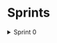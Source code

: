 # Sprints
<details>
    <summary>
        Sprint 0
    </summary>
        <ul>
            <li><b>Início: </b></li>
            <li><b>Fim: </b></li>
        </ul>
    <details>
        <summary>
           Planning
        </summary>
            Planejamento:
            <ul>
                <li>Cinfiguração do Ambiente</li>
                <li>Crianção das Issues baseadas no Backlog</li>
            </ul>
        <details>
            <summary>
                Backlog
            </summary>
            <details>
                <summary>
                Cadastro de usuário na plataforma
                </summary>
                Critérios de aceitação:
                <ul>
                    <li class="task-list-item">
                        <label class="task-list-control">
                        <input type="checkbox" disabled >
                        <span class="task-list-indicator">
                        </span>
                        </label>
                        O cliente deve ser capaz de cadastrar seu nome
                    </li>
                    <li class="task-list-item">
                        <label class="task-list-control">
                        <input type="checkbox" disabled >
                        <span class="task-list-indicator">
                        </span>
                        </label>
                        O cliente deve ser capaz de cadastrar seu email
                    </li>
                    <li class="task-list-item">
                        <label class="task-list-control">
                        <input type="checkbox" disabled >
                        <span class="task-list-indicator">
                        </span>
                        </label>
                        O cliente deve ser capaz de cadastrar uma senha
                    </li>
                </ul>
                </details>
                <details>
                <summary>
                Edição de usuário
                </summary>
                Critérios de aceitação:
                <ul>
                    <li class="task-list-item">
                        <label class="task-list-control">
                        <input type="checkbox" disabled >
                        <span class="task-list-indicator">
                        </span>
                        </label>
                        O cliente deve ser capaz de editar seu nome
                    </li>
                    <li class="task-list-item">
                        <label class="task-list-control">
                        <input type="checkbox" disabled >
                        <span class="task-list-indicator">
                        </span>
                        </label>
                        O cliente deve ser capaz de editar seu email
                    </li>
                    <li class="task-list-item">
                        <label class="task-list-control">
                        <input type="checkbox" disabled >
                        <span class="task-list-indicator">
                        </span>
                        </label>
                        O cliente deve ser capaz de editar sua senha
                    </li>
                </ul>
                </details>
                <details>
                <summary>
                Deleção conta de usuário
                </summary>
                Critérios de aceitação:
                <ul>
                    <li class="task-list-item">
                        <label class="task-list-control">
                        <input type="checkbox" disabled >
                        <span class="task-list-indicator">
                        </span>
                        </label>
                        O cliente deve ser capaz de excluir sua conta
                    </li>
                </ul>
                </details>
                <details>
                <summary>
                Recuperação de senha
                </summary>
                Critérios de aceitação:
                <ul>
                    <li class="task-list-item">
                        <label class="task-list-control">
                        <input type="checkbox" disabled >
                        <span class="task-list-indicator">
                        </span>
                        </label>
                        O cliente deve ser capaz de solicitar alteração de senha
                    </li>
                    <li class="task-list-item">
                        <label class="task-list-control">
                        <input type="checkbox" disabled >
                        <span class="task-list-indicator">
                        </span>
                        </label>
                        O cliente deve ser capaz de alterar sua senha através de um link enviado por email
                    </li>
                </ul>
                </details>
                <details>
                <summary>
                Login na plataforma
                </summary>
                Critérios de aceitação:
                <ul>
                    <li class="task-list-item">
                        <label class="task-list-control">
                        <input type="checkbox" disabled >
                        <span class="task-list-indicator">
                        </span>
                        </label>
                        O cliente deve ser capaz de entrar em sua conta utilizando email e senha
                    </li>
                </ul>
                </details>
        </details>
    </details>
    <details>
        <summary>
            Results
        </summary>
        <h3>Histórias entregues</h3>
        <ul>
            <li> - </li>
            <li> - </li>
        </ul>
        <h3>Histórias Não entregues</h3>
        <ul>
            <li> - </li>
            <li> - </li>
        </ul>
        <h3>Retrospectiva</h3>
        <ul>
            <li><b>Pontos negativos:</b></li>
            <li><b>Pontos positivos:</b></li>
            <li><b>Pontos a melhorar:</b></li>
        </ul>
    </details>
</details>

<!--  TEMPLATE
<details>
    <summary>
        Sprint #
    </summary>
        <ul>
            <li><b>Início: </b></li>
            <li><b>Fim: </b></li>
        </ul>
    <details>
        <summary>
           Planning
        </summary>
            Planejamento:
            <ul>
                <li>Lorem ipsum </li>
                <li>Lorem ipsum </li>
            </ul>
        <details>
            <summary>
                Backlog
            </summary>
        </details>
    </details>
    <details>
        <summary>
            Results
        </summary>
        <h3>Histórias entregues</h3>
        <ul>
            <li> - </li>
            <li> - </li>
        </ul>
        <h3>Histórias Não entregues</h3>
        <ul>
            <li> - </li>
            <li> - </li>
        </ul>
        <h3>Retrospectiva</h3>
        <ul>
            <li><b>Pontos negativos:</b></li>
            <li><b>Pontos positivos:</b></li>
            <li><b>Pontos a melhorar:</b></li>
        </ul>
    </details>
</details>
-->
